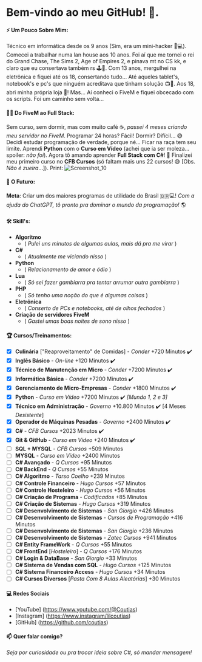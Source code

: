 # Bem-vindo ao meu GitHub! 👋.

#### ⚡ **Um Pouco Sobre Mim**:
Técnico em informática desde os 9 anos (Sim, era um mini-hacker 👶💻).
Comecei a trabalhar numa lan house aos 10 anos. Foi aí que me tornei o rei do Grand Chase, The Sims 2, Age of Empires 2, e pinava mt no CS kk, e claro que eu consertava também rs 🕹️🔧.
Com 13 anos, mergulhei na eletrônica e fiquei até os 18, consertando tudo... Até aqueles tablet's, notebook's e pc's que ninguém acreditava que tinham solução 📺🔨.
Aos 18, abri minha própria loja 🎉! Mas... Aí conheci o FiveM e fiquei obcecado com os scripts. Foi um caminho sem volta...

#### 🧑‍💻 **Do FiveM ao Full Stack**:
Sem curso, sem dormir, mas com muito café ☕, *passei 4 meses criando meu servidor no FiveM*. Programar 24 horas? Fácil! Dormir? Difícil... 😅
Decidi estudar programação de verdade, porque né... Ficar na raça tem seu limite.
Aprendi **Python** com o **Curso em Vídeo** (achei que ia ser moleza... spoiler: *não foi*).
Agora tô amando aprender **Full Stack com C#**! 🎉
Finalizei meu primeiro curso no **CFB Cursos** (só faltam mais uns 22 cursos! 😅 [Obs. *Não é zueira*...]). Print: ![Screenshot_10](https://github.com/user-attachments/assets/e9524f74-9aeb-429c-92d5-abc7fca06dc1)


#### 🚀 **O Futuro**:
**Meta**: Criar um dos maiores programas de utilidade do Brasil 🇧🇷💻!
*Com a ajuda do ChatGPT, tô pronto pra dominar o mundo da programação!* 🌎

#### 🛠️ **Skill's**:
- **Algoritmo**
  - ( *Pulei uns minutos de algumas aulas, mais dá pra me virar* )
- **C#**
  - ( *Atualmente me viciando nisso* )
- **Python**
  - ( *Relacionamento de amor e ódio* )
- **Lua**
  - ( *Só sei fazer gambiarra pra tentar arrumar outra gambiarra* )
- **PHP**
  - ( *Só tenho uma noção do que é algumas coisas* )
- **Eletrônica**
  - ( *Conserto de PCs e notebooks, até de olhos fechados* )
- **Criação de servidores FiveM**
  - ( *Gastei umas boas noites de sono nisso* )

#### 🏆 **Cursos/Treinamentos**:
- [x] **Culinária** ["Reaproveitamento" de Comidas] - *Conder* +720 Minutos ✔️
- [x] **Inglês Básico** - *On-line* +120 Minutos ✔️
- [x] **Técnico de Manutenção em Micro** - *Conder* +7200 Minutos ✔️
- [x] **Informática Básica** - *Conder* +7200 Minutos ✔️
- [x] **Gerenciamento de Micro-Empresas** - *Conder* +1800 Minutos ✔️
- [x] **Python** - *Curso em Vídeo* +7200 Minutos ✔️ *[Mundo 1, 2 e 3]*
- [x] **Técnico em Administração** - *Governo* +10.800 Minutos ✔️ [4 Meses *Desistente*]
- [x] **Operador de Máquinas Pesadas** - *Governo* +2400 Minutos ✔️
- [x] **C#** - *CFB Cursos* +2023 Minutos ✔️
- [x] **Git & GitHub** - *Curso em Vídeo* +240 Minutos ✔️
- [ ] **SQL + MYSQL** - *CFB Cursos* +509 Minutos
- [ ] **MYSQL** - *Curso em Vídeo* +2400 Minutos
- [ ] **C# Avançado** - *Q Cursos* +95 Minutos
- [ ] **C# BackEnd** - *Q Cursos* +55 Minutos
- [ ] **C# Algoritmo** - *Tarso Coelho* +239 Minutos
- [ ] **C# Controle Financeiro** - *Hugo Cursos* +57 Minutos
- [ ] **C# Controle Hosteleiro** - *Hugo Cursos* +56 Minutos
- [ ] **C# Criação de Programa** - *Codificados* +85 Minutos
- [ ] **C# Criação de Sistemas** - *Hugo Cursos* +319 Minutos
- [ ] **C# Desenvolvimento de Sistemas** - *San Giorgio* +426 Minutos
- [ ] **C# Desenvolvimento de Sistemas** - *Cursos de Programação* +416 Minutos
- [ ] **C# Desenvolvimento de Sistemas** - *San Giorgio* +236 Minutos
- [ ] **C# Desenvolvimento de Sistemas** - *Zatec Cursos* +941 Minutos
- [ ] **C# Entity FrameWork** - *Q Cursos* +55 Minutos
- [ ] **C# FrontEnd** [*Hosteleiro*] - *Q Cursos* +176 Minutos
- [ ] **C# Login & DataBase** - *San Giorgio* +33 Minutos
- [ ] **C# Sistema de Vendas com SQL** - *Hugo Cursos* +125 Minutos
- [ ] **C# Sistema Financeiro Access** - *Hugo Cursos* +34 Minutos
- [ ] **C# Cursos Diversos** [*Pasta Com 8 Aulas Aleatórias*] +30 Minutos

#### 💻 **Redes Sociais**
- [YouTube] (https://www.youtube.com/@Coutias)
- [Instagram] (https://www.instagram/lilcoutias)
- [GitHub] (https://github.com/coutias)

#### 📫 **Quer falar comigo**?
*Seja por curiosidade ou pra trocar ideia sobre C#, só mandar mensagem!*
